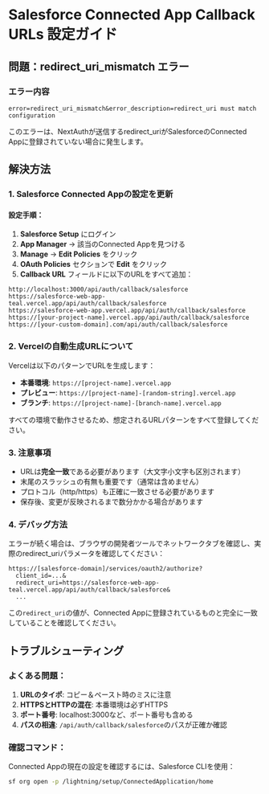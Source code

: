 # Salesforce Connected App Callback URLs 設定ガイド

## 問題：redirect_uri_mismatch エラー

### エラー内容
```
error=redirect_uri_mismatch&error_description=redirect_uri must match configuration
```

このエラーは、NextAuthが送信するredirect_uriがSalesforceのConnected Appに登録されていない場合に発生します。

## 解決方法

### 1. Salesforce Connected Appの設定を更新

#### 設定手順：
1. **Salesforce Setup** にログイン
2. **App Manager** → 該当のConnected Appを見つける
3. **Manage** → **Edit Policies** をクリック
4. **OAuth Policies** セクションで **Edit** をクリック
5. **Callback URL** フィールドに以下のURLをすべて追加：

```
http://localhost:3000/api/auth/callback/salesforce
https://salesforce-web-app-teal.vercel.app/api/auth/callback/salesforce
https://salesforce-web-app.vercel.app/api/auth/callback/salesforce
https://[your-project-name].vercel.app/api/auth/callback/salesforce
https://[your-custom-domain].com/api/auth/callback/salesforce
```

### 2. Vercelの自動生成URLについて

Vercelは以下のパターンでURLを生成します：
- **本番環境**: `https://[project-name].vercel.app`
- **プレビュー**: `https://[project-name]-[random-string].vercel.app`
- **ブランチ**: `https://[project-name]-[branch-name].vercel.app`

すべての環境で動作させるため、想定されるURLパターンをすべて登録してください。

### 3. 注意事項

- URLは**完全一致**である必要があります（大文字小文字も区別されます）
- 末尾のスラッシュの有無も重要です（通常は含めません）
- プロトコル（http/https）も正確に一致させる必要があります
- 保存後、変更が反映されるまで数分かかる場合があります

### 4. デバッグ方法

エラーが続く場合は、ブラウザの開発者ツールでネットワークタブを確認し、実際のredirect_uriパラメータを確認してください：

```
https://[salesforce-domain]/services/oauth2/authorize?
  client_id=...&
  redirect_uri=https://salesforce-web-app-teal.vercel.app/api/auth/callback/salesforce&
  ...
```

この`redirect_uri`の値が、Connected Appに登録されているものと完全に一致していることを確認してください。

## トラブルシューティング

### よくある問題：

1. **URLのタイポ**: コピー＆ペースト時のミスに注意
2. **HTTPSとHTTPの混在**: 本番環境は必ずHTTPS
3. **ポート番号**: localhost:3000など、ポート番号も含める
4. **パスの相違**: `/api/auth/callback/salesforce`のパスが正確か確認

### 確認コマンド：

Connected Appの現在の設定を確認するには、Salesforce CLIを使用：

```bash
sf org open -p /lightning/setup/ConnectedApplication/home
```